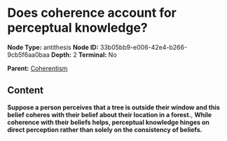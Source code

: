 # Does coherence account for perceptual knowledge?

**Node Type:** antithesis
**Node ID:** 33b05bb9-e006-42e4-b266-9cb5f6aa0baa
**Depth:** 2
**Terminal:** No

**Parent:** [Coherentism](coherentism.md)

## Content

**Suppose a person perceives that a tree is outside their window and this belief coheres with their belief about their location in a forest.**, **While coherence with their beliefs helps, perceptual knowledge hinges on direct perception rather than solely on the consistency of beliefs.**
